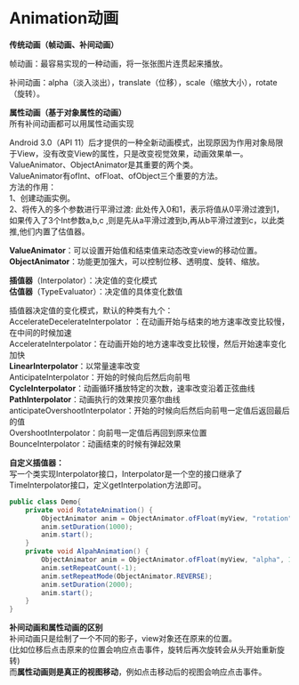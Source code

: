 # Animation动画

**传统动画（帧动画、补间动画）**

帧动画：最容易实现的一种动画，将一张张图片连贯起来播放。

补间动画：alpha（淡入淡出），translate（位移），scale（缩放大小），rotate（旋转）。
  
**属性动画（基于对象属性的动画）**  
<span>所有补间动画都可以用属性动画实现</span>

Android 3.0（API 11）后才提供的一种全新动画模式，出现原因为作用对象局限于View，没有改变View的属性，只是改变视觉效果，动画效果单一。  
ValueAnimator、ObjectAnimator是其重要的两个类。  
ValueAnimator有ofInt、ofFloat、ofObject三个重要的方法。  
方法的作用：  
1、创建动画实例。  
2、将传入的多个参数进行平滑过渡: 此处传入0和1，表示将值从0平滑过渡到1，如果传入了3个Int参数a,b,c ,则是先从a平滑过渡到b,再从b平滑过渡到c，以此类推,他们内置了估值器。

**ValueAnimator**：可以设置开始值和结束值来动态改变view的移动位置。  
**ObjectAnimator**：功能更加强大，可以控制位移、透明度、旋转、缩放。

**插值器**（Interpolator）：决定值的变化模式  
**估值器**（TypeEvaluator）：决定值的具体变化数值  

插值器决定值的变化模式，默认的种类有九个：  
AccelerateDecelerateInterpolator ：在动画开始与结束的地方速率改变比较慢，在中间的时候加速  
AccelerateInterpolator：在动画开始的地方速率改变比较慢，然后开始速率变化加快  
**LinearInterpolator**：以常量速率改变  
AnticipateInterpolator：开始的时候向后然后向前甩  
**CycleInterpolator**：动画循环播放特定的次数，速率改变沿着正弦曲线  
**PathInterpolator**：动画执行的效果按贝塞尔曲线  
anticipateOvershootInterpolator：开始的时候向后然后向前甩一定值后返回最后的值  
OvershootInterpolator：向前甩一定值后再回到原来位置  
BounceInterpolator：动画结束的时候有弹起效果  

**自定义插值器：**  
写一个类实现Interpolator接口，Interpolator是一个空的接口继承了TimeInterpolator接口，定义getInterpolation方法即可。

```java
public class Demo{
    private void RotateAnimation() {
        ObjectAnimator anim = ObjectAnimator.ofFloat(myView, "rotation", 0f, 360f);
        anim.setDuration(1000);
        anim.start();
    }
    private void AlpahAnimation() {
        ObjectAnimator anim = ObjectAnimator.ofFloat(myView, "alpha", 1.0f, 0.8f, 0.6f, 0.4f, 0.2f, 0.0f);
        anim.setRepeatCount(-1);
        anim.setRepeatMode(ObjectAnimator.REVERSE);
        anim.setDuration(2000);
        anim.start();
    }
}
```

**补间动画和属性动画的区别**  
补间动画只是绘制了一个不同的影子，view对象还在原来的位置。  
(比如位移后点击原来的位置会响应点击事件，旋转后再次旋转会从头开始重新旋转)  
而**属性动画则是真正的视图移动**，例如点击移动后的视图会响应点击事件。
